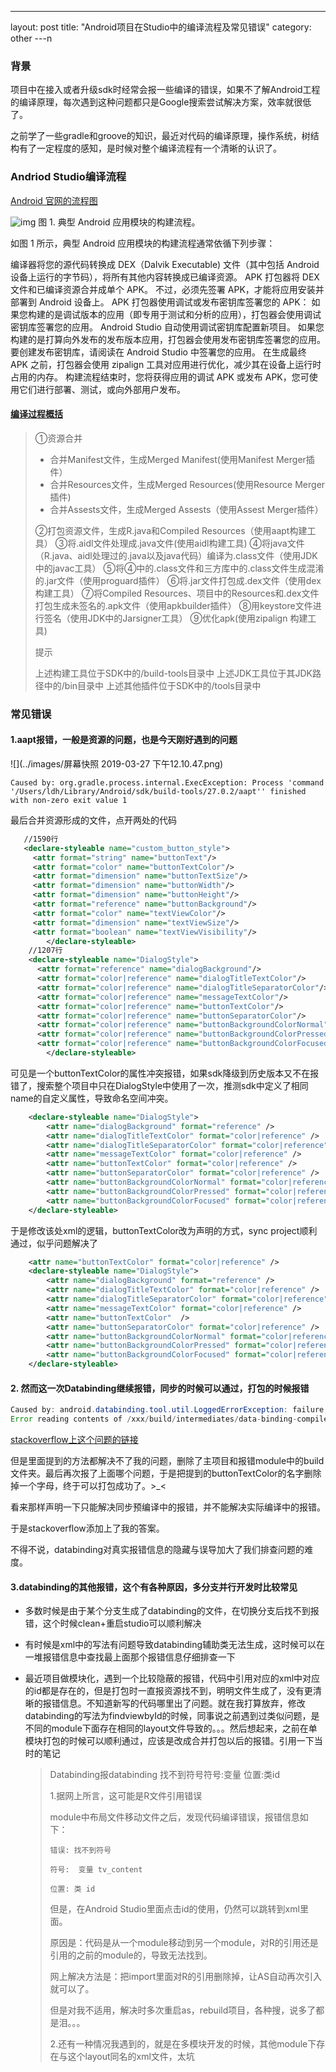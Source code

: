 ---
layout: post
title: "Android项目在Studio中的编译流程及常见错误"
category: other
---n

### 背景
项目中在接入或者升级sdk时经常会报一些编译的错误，如果不了解Android工程的编译原理，每次遇到这种问题都只是Google搜索尝试解决方案，效率就很低了。

之前学了一些gradle和groove的知识，最近对代码的编译原理，操作系统，树结构有了一定程度的感知，是时候对整个编译流程有一个清晰的认识了。

### Andriod Studio编译流程

[Android 官网的流程图](<https://developer.android.google.cn/studio/build>)

![img](../images/build-process_2x.png)
图 1. 典型 Android 应用模块的构建流程。

如图 1 所示，典型 Android 应用模块的构建流程通常依循下列步骤：

编译器将您的源代码转换成 DEX（Dalvik Executable) 文件（其中包括 Android 设备上运行的字节码），将所有其他内容转换成已编译资源。
APK 打包器将 DEX 文件和已编译资源合并成单个 APK。 不过，必须先签署 APK，才能将应用安装并部署到 Android 设备上。
APK 打包器使用调试或发布密钥库签署您的 APK：
如果您构建的是调试版本的应用（即专用于测试和分析的应用），打包器会使用调试密钥库签署您的应用。 Android Studio 自动使用调试密钥库配置新项目。
如果您构建的是打算向外发布的发布版本应用，打包器会使用发布密钥库签署您的应用。 要创建发布密钥库，请阅读在 Android Studio 中签署您的应用。
在生成最终 APK 之前，打包器会使用 zipalign 工具对应用进行优化，减少其在设备上运行时占用的内存。
构建流程结束时，您将获得应用的调试 APK 或发布 APK，您可使用它们进行部署、测试，或向外部用户发布。

#### [编译过程概括](<https://blog.csdn.net/jq_motee/article/details/80780075>)

>①资源合并 
>- 合并Manifest文件，生成Merged Manifest(使用Manifest Merger插件） 
>- 合并Resources文件，生成Merged Resources(使用Resource Merger插件) 
>- 合并Assests文件，生成Merged Assests（使用Assest Merger插件）
>
>②打包资源文件，生成R.java和Compiled Resources（使用aapt构建工具） 
>③将.aidl文件处理成.java文件(使用aidl构建工具) 
>④将java文件（R.java、aidl处理过的.java以及java代码）编译为.class文件（使用JDK中的javac工具） 
>⑤将④中的.class文件和三方库中的.class文件生成混淆的.jar文件（使用proguard插件） 
>⑥将.jar文件打包成.dex文件（使用dex构建工具） 
>⑦将Compiled Resources、项目中的Resources和.dex文件打包生成未签名的.apk文件（使用apkbuilder插件） 
>⑧用keystore文件进行签名（使用JDK中的Jarsigner工具） 
>⑨优化apk(使用zipalign 构建工具)
>
>提示
>
>上述构建工具位于SDK中的/build-tools目录中
>上述JDK工具位于其JDK路径中的/bin目录中
>上述其他插件位于SDK中的/tools目录中

### 常见错误

#### 1.aapt报错，一般是资源的问题，也是今天刚好遇到的问题

![](../images/屏幕快照 2019-03-27 下午12.10.47.png)

```
Caused by: org.gradle.process.internal.ExecException: Process 'command '/Users/ldh/Library/Android/sdk/build-tools/27.0.2/aapt'' finished with non-zero exit value 1
```

最后合并资源形成的文件，点开两处的代码

```xml
   //1590行
   <declare-styleable name="custom_button_style">
     <attr format="string" name="buttonText"/>
     <attr format="color" name="buttonTextColor"/>
     <attr format="dimension" name="buttonTextSize"/>
     <attr format="dimension" name="buttonWidth"/>
     <attr format="dimension" name="buttonHeight"/>
     <attr format="reference" name="buttonBackground"/>
     <attr format="color" name="textViewColor"/>
     <attr format="dimension" name="textViewSize"/>
     <attr format="boolean" name="textViewVisibility"/>
		</declare-styleable>
    //1207行
    <declare-styleable name="DialogStyle">
      <attr format="reference" name="dialogBackground"/>
      <attr format="color|reference" name="dialogTitleTextColor"/>
      <attr format="color|reference" name="dialogTitleSeparatorColor"/>
      <attr format="color|reference" name="messageTextColor"/>
      <attr format="color|reference" name="buttonTextColor"/>
      <attr format="color|reference" name="buttonSeparatorColor"/>
      <attr format="color|reference" name="buttonBackgroundColorNormal"/>
      <attr format="color|reference" name="buttonBackgroundColorPressed"/>
      <attr format="color|reference" name="buttonBackgroundColorFocused"/>
		</declare-styleable>

```



可见是一个buttonTextColor的属性冲突报错，如果sdk降级到历史版本又不在报错了，搜索整个项目中只在DialogStyle中使用了一次，推测sdk中定义了相同name的自定义属性，导致命名空间冲突。

```xml
	<declare-styleable name="DialogStyle">
		<attr name="dialogBackground" format="reference" />
		<attr name="dialogTitleTextColor" format="color|reference" />
		<attr name="dialogTitleSeparatorColor" format="color|reference" />
		<attr name="messageTextColor" format="color|reference" />
		<attr name="buttonTextColor" format="color|reference" />
		<attr name="buttonSeparatorColor" format="color|reference" />
		<attr name="buttonBackgroundColorNormal" format="color|reference" />
		<attr name="buttonBackgroundColorPressed" format="color|reference" />
		<attr name="buttonBackgroundColorFocused" format="color|reference" />
	</declare-styleable>
```



于是修改该处xml的逻辑，buttonTextColor改为声明的方式，sync project顺利通过，似乎问题解决了

```xml
	<attr name="buttonTextColor" format="color|reference" />
	<declare-styleable name="DialogStyle">
		<attr name="dialogBackground" format="reference" />
		<attr name="dialogTitleTextColor" format="color|reference" />
		<attr name="dialogTitleSeparatorColor" format="color|reference" />
		<attr name="messageTextColor" format="color|reference" />
		<attr name="buttonTextColor"  />
		<attr name="buttonSeparatorColor" format="color|reference" />
		<attr name="buttonBackgroundColorNormal" format="color|reference" />
		<attr name="buttonBackgroundColorPressed" format="color|reference" />
		<attr name="buttonBackgroundColorFocused" format="color|reference" />
	</declare-styleable>
```



#### 2. 然而这一次Databinding继续报错，同步的时候可以通过，打包的时候报错
```java
Caused by: android.databinding.tool.util.LoggedErrorException: failure, see logs for details
Error reading contents of /xxx/build/intermediates/data-binding-compiler/debug/dependent-lib-artifacts directory java.nio.file.NoSuchFileException: /xxxx/build/intermediates/data-binding-compiler/debug/dependent-lib-artifacts
```

[stackoverflow上这个问题的链接](<https://stackoverflow.com/questions/48143395/error-reading-contents-of-build-intermediates-data-binding-compiler-debug-depend>)

但是里面提到的方法都解决不了我的问题，删除了主项目和报错module中的build文件夹。最后再次报了上面哪个问题，于是把提到的buttonTextColor的名字删除掉一个字母，终于可以打包成功了。>_<

看来那样声明一下只能解决同步预编译中的报错，并不能解决实际编译中的报错。

于是stackoverflow添加上了我的答案。

不得不说，databinding对真实报错信息的隐藏与误导加大了我们排查问题的难度。

#### 3.databinding的其他报错，这个有各种原因，多分支并行开发时比较常见

- 多数时候是由于某个分支生成了databinding的文件，在切换分支后找不到报错，这个时候clean+重启studio可以顺利解决

- 有时候是xml中的写法有问题导致databinding辅助类无法生成，这时候可以在一堆报错信息中查找最上面那个报错信息仔细排查一下

- 最近项目做模块化，遇到一个比较隐蔽的报错，代码中引用对应的xml中对应的id都是存在的，但是打包时一直报资源找不到，明明文件生成了，没有更清晰的报错信息。不知道新写的代码哪里出了问题。就在我打算放弃，修改databinding的写法为findviewbyId的时候，同事说之前遇到过类似问题，是不同的module下面存在相同的layout文件导致的。。。然后想起来，之前在单模块打包的时候可以顺利通过，应该是改成合并打包以后的报错。引用一下当时的笔记

  >Databinding报databinding 找不到符号符号:变量 位置:类id
  >
  >1.据网上所言，这可能是R文件引用错误
  >
  >module中布局文件移动文件之后，发现代码编译错误，报错信息如下：
  >
  >```
  >错误: 找不到符号
  >
  >符号:  变量 tv_content
  >
  >位置: 类 id
  >```
  >
  >但是，在Android Studio里面点击id的使用，仍然可以跳转到xml里面。
  >
  >原因是：代码是从一个module移动到另一个module，对R的引用还是引用的之前的module的，导致无法找到。
  >
  >网上解决方法是：把import里面对R的引用删除掉，让AS自动再次引入就可以了。
  >
  >但是对我不适用，解决时多次重启as，rebuild项目，各种搜，说多了都是泪。。。
  >
  >2.还有一种情况我遇到的，就是在多模块开发的时候，其他module下存在与这个layout同名的xml文件，太坑

